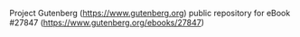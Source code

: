 Project Gutenberg (https://www.gutenberg.org) public repository for eBook #27847 (https://www.gutenberg.org/ebooks/27847)
